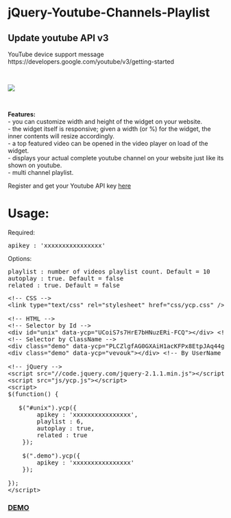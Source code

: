 jQuery-Youtube-Channels-Playlist
================================
<h2>Update youtube API v3</h2>
<p>YouTube device support message<br>
https://developers.google.com/youtube/v3/getting-started</p><br>
<p><img src="https://2.bp.blogspot.com/-aRB-ImAWbCU/V9VkAb6GOQI/AAAAAAAABs0/eGoByDS0R6YmiP-OyIYkVrp2p4eFkbFdACLcB/s1600/ereeeeeeeeeeeew.jpg"/></p><br>
<p><b>Features:</b><br>
- you can customize width and height of the widget on your website.<br>
- the widget itself is responsive; given a width (or %) for the widget, the inner contents will resize accordingly.<br>
- a top featured video can be opened in the video player on load of the widget.<br>
- displays your actual complete youtube channel on your website just like its shown on youtube.<br>
- multi channel playlist.</p>

<p>Register and get your Youtube API key <a href="https://code.google.com/apis/console" target="_blank">here</a></p>

<h1>Usage:</h1>

<p>Required:</p>
<pre>apikey : 'xxxxxxxxxxxxxxxx'</pre>
<p>Options:</p>
<pre>playlist : number of videos playlist count. Default = 10
autoplay : true. Default = false
related : true. Default = false</pre>

<pre>&lt;!-- CSS --&gt;
&lt;link type="text/css" rel="stylesheet" href="css/ycp.css" /&gt;

&lt;!-- HTML --&gt;
&lt;!-- Selector by Id --&gt;
&lt;div id="unix" data-ycp="UCoiS7s7HrE7bHNuzERi-FCQ"&gt;&lt;/div&gt; &lt;!-- By ChannelId --&gt;
&lt;!-- Selector by ClassName --&gt;
&lt;div class="demo" data-ycp="PLCZlgfAG0GXAiH1acKFPx8EtpJAq44gjP"&gt;&lt;/div&gt; &lt;!-- By PlayListId --&gt;
&lt;div class="demo" data-ycp="vevouk"&gt;&lt;/div&gt; &lt;!-- By UserName --&gt;

&lt;!-- jQuery --&gt;
&lt;script src="//code.jquery.com/jquery-2.1.1.min.js"&gt;&lt;/script&gt;
&lt;script src="js/ycp.js"&gt;&lt;/script&gt;
&lt;script&gt;
$(function() {
        
   $("#unix").ycp({
        apikey : 'xxxxxxxxxxxxxxxx',
        playlist : 6,
        autoplay : true,
        related : true
    });
			
    $(".demo").ycp({
        apikey : 'xxxxxxxxxxxxxxxx'
    });
            
});
&lt;/script&gt;</pre>
</p>

<h3><a href="http://ibacor.com/demo/jquery-youtube-channels-playlist/">DEMO</a></h3>
